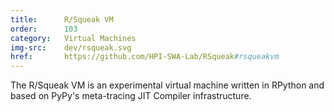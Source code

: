 ```yaml
---
title:      R/Squeak VM
order:      103
category:   Virtual Machines
img-src:    dev/rsqueak.svg
href:       https://github.com/HPI-SWA-Lab/RSqueak#rsqueakvm
---
```

The R/Squeak VM is an experimental virtual machine written in RPython and based on PyPy's meta-tracing JIT Compiler infrastructure.